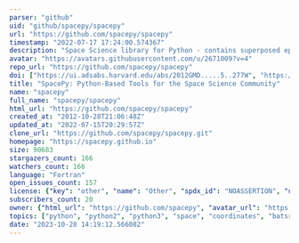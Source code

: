 ```yaml
---
parser: "github"
uid: "github/spacepy/spacepy"
url: "https://github.com/spacepy/spacepy"
timestamp: "2022-07-17 17:24:00.574367"
description: "Space Science library for Python - contains superposed epoch classes, drift shell tracing, access to magnetic field models, streamline tracing, bootstrap confidence limits, time and coordinate conversions, etc."
avatar: "https://avatars.githubusercontent.com/u/2671009?v=4"
repo_url: "https://github.com/spacepy/spacepy"
doi: ["https://ui.adsabs.harvard.edu/abs/2012GMD.....5..277W", "https://ui.adsabs.harvard.edu/abs/2014ascl.soft01002M/abstract"]
title: "SpacePy: Python-Based Tools for the Space Science Community"
name: "spacepy"
full_name: "spacepy/spacepy"
html_url: "https://github.com/spacepy/spacepy"
created_at: "2012-10-28T21:06:48Z"
updated_at: "2022-07-15T20:29:57Z"
clone_url: "https://github.com/spacepy/spacepy.git"
homepage: "https://spacepy.github.io"
size: 90683
stargazers_count: 166
watchers_count: 166
language: "Fortran"
open_issues_count: 157
license: {"key": "other", "name": "Other", "spdx_id": "NOASSERTION", "url": null, "node_id": "MDc6TGljZW5zZTA="}
subscribers_count: 20
owner: {"html_url": "https://github.com/spacepy", "avatar_url": "https://avatars.githubusercontent.com/u/2671009?v=4", "login": "spacepy", "type": "Organization"}
topics: ["python", "python2", "python3", "space", "coordinates", "batsrus", "swmf", "cdf"]
date: "2023-10-28 14:19:12.566082"
---
```

